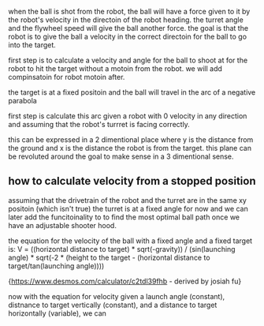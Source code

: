 when the ball is shot from the robot, the ball will have a force given to it by the robot's velocity in the directoin of the robot heading. the turret angle and the flywheel speed will give the ball another force. the goal is that the robot is to give the ball a velocity in the correct directoin for the ball to go into the target.

first step is to calculate a velocity and angle for the ball to shoot at for the robot to hit the target without a motoin from the robot. we will add compinsatoin for robot motoin after.

the target is at a fixed positoin and the ball will travel in the arc of a negative parabola

first step is calculate this arc given a robot with 0 velocity in any direction and assuming that the robot's turrret is facing correctly.                                                                               

this can be expressed in a 2 dimentional place where y is the distance from the ground and x is the distance the robot is from the target. this plane can be revoluted around the goal to make sense in a 3 dimentional sense.

## how to calculate velocity from a stopped position
assuming that the drivetrain of the robot and the turret are in the same xy positoin (which isn't true)
the turret is at a fixed angle for now and we can later add the funcitoinality to to find the most optimal ball path once we have an adjustable shooter hood.

the equation for the velocity of the ball with a fixed angle and a fixed target is:
V = ((horizontal distance to target) * sqrt(-gravity)) / 
(sin(launching angle) * sqrt(-2 * (height to the target - (horizontal distance to target/tan(launching angle))))

{https://www.desmos.com/calculator/c2tdl39fhb - derived by josiah fu}

now with the equation for velocity given a launch angle (constant), distnance to target vertically (constant), and a distance to target horizontally (variable), we can 